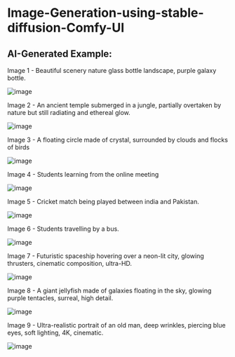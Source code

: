 # Image-Generation-using-stable-diffusion-Comfy-UI

## AI-Generated Example:

Image 1 - Beautiful scenery nature glass bottle landscape, purple galaxy bottle.

![image](https://github.com/user-attachments/assets/cc319453-7a88-4ac2-ad37-3d88c82d31cb)

Image 2 - An ancient temple submerged in a jungle, partially overtaken by nature but still radiating and ethereal glow.

![image](https://github.com/user-attachments/assets/9c72b12f-7db1-499e-9c34-dab4445d3abc)

Image 3 - A floating circle made of crystal, surrounded by clouds and flocks of birds

![image](https://github.com/user-attachments/assets/ba087039-3c03-483f-ab26-ea9c14ff0699)

Image 4 - Students learning from the online meeting

![image](https://github.com/user-attachments/assets/c74bc36d-ba04-41fc-aad5-fd61a4163e02)

Image 5 - Cricket match being played between india and Pakistan.

![image](https://github.com/user-attachments/assets/f1d9a140-ea9f-4fce-b21c-06ac2fad6e5d)

Image 6 - Students travelling by a bus.

![image](https://github.com/user-attachments/assets/0230a34e-55bc-4297-9871-a01f1628492a)

Image 7 - Futuristic spaceship hovering over a neon-lit city, glowing thrusters, cinematic composition, ultra-HD.

![image](https://github.com/user-attachments/assets/581ba52b-fac5-471a-8592-5d1066c692f8)

Image 8 - A giant jellyfish made of galaxies floating in the sky, glowing purple tentacles, surreal, high detail.

![image](https://github.com/user-attachments/assets/5a1dc320-37c0-4753-846e-2203a4867205)

Image 9 - Ultra-realistic portrait of an old man, deep wrinkles, piercing blue eyes, soft lighting, 4K, cinematic.

![image](https://github.com/user-attachments/assets/8981f4f4-c5b1-4001-b452-55b6f2405764)
